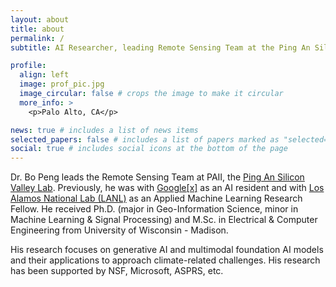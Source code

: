 ```yaml
---
layout: about
title: about
permalink: /
subtitle: AI Researcher, leading Remote Sensing Team at the Ping An Silicon Valley Lab

profile:
  align: left
  image: prof_pic.jpg
  image_circular: false # crops the image to make it circular
  more_info: >
    <p>Palo Alto, CA</p>

news: true # includes a list of news items
selected_papers: false # includes a list of papers marked as "selected={true}"
social: true # includes social icons at the bottom of the page
---
```


Dr. Bo Peng leads the Remote Sensing Team at PAII, the [Ping An Silicon Valley Lab](https://www.linkedin.com/company/paii-inc/about/). Previously, he was with [Google[x]](https://x.company/projects/tapestry/) as an AI resident and with [Los Alamos National Lab (LANL)](https://www.lanl.gov/engage/collaboration/internships/summer-schools/applied-machine-learning-fellowship) as an Applied Machine Learning Research Fellow. He received Ph.D. (major in Geo-Information Science, minor in Machine Learning & Signal Processing) and M.Sc. in Electrical & Computer Engineering from University of Wisconsin - Madison.

His research focuses on generative AI and multimodal foundation AI models and their applications to approach climate-related challenges. His research has been supported by NSF, Microsoft, ASPRS, etc.
